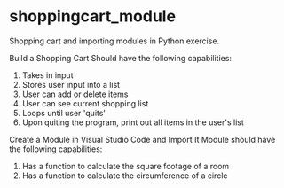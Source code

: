 # shoppingcart_module
Shopping cart and importing modules in Python exercise. 


Build a Shopping Cart
Should have the following capabilities:

1) Takes in input
2) Stores user input into a list
3) User can add or delete items
4) User can see current shopping list
5) Loops until user 'quits'
6) Upon quiting the program, print out all items in the user's list


Create a Module in Visual Studio Code and Import It
Module should have the following capabilities:

1) Has a function to calculate the square footage of a room
2) Has a function to calculate the circumference of a circle

